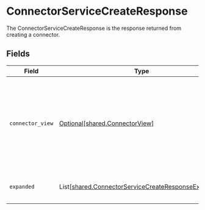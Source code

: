 # ConnectorServiceCreateResponse

The ConnectorServiceCreateResponse is the response returned from creating a connector.


## Fields

| Field                                                                                                                         | Type                                                                                                                          | Required                                                                                                                      | Description                                                                                                                   |
| ----------------------------------------------------------------------------------------------------------------------------- | ----------------------------------------------------------------------------------------------------------------------------- | ----------------------------------------------------------------------------------------------------------------------------- | ----------------------------------------------------------------------------------------------------------------------------- |
| `connector_view`                                                                                                              | [Optional[shared.ConnectorView]](../../models/shared/connectorview.md)                                                        | :heavy_minus_sign:                                                                                                            | The ConnectorView object provides a connector response object, as well as JSONPATHs to related objects provided by expanders. |
| `expanded`                                                                                                                    | List[[shared.ConnectorServiceCreateResponseExpanded](../../models/shared/connectorservicecreateresponseexpanded.md)]          | :heavy_minus_sign:                                                                                                            | The array of expanded items indicated by the request.                                                                         |
